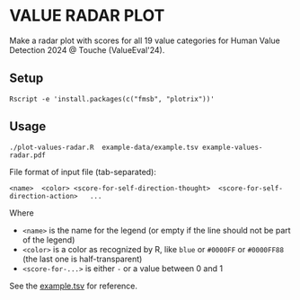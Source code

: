 VALUE RADAR PLOT
================
Make a radar plot with scores for all 19 value categories for Human Value Detection 2024 @ Touche (ValueEval'24).

Setup
-----
```
Rscript -e 'install.packages(c("fmsb", "plotrix"))'
```

Usage
-----
```
./plot-values-radar.R  example-data/example.tsv example-values-radar.pdf
```

File format of input file (tab-separated):
```
<name>	<color>	<score-for-self-direction-thought>	<score-for-self-direction-action>	...
```
Where
- `<name>` is the name for the legend (or empty if the line should not be part of the legend)
- `<color>` is a color as recognized by R, like `blue` or `#0000FF` or `#0000FF88` (the last one is half-transparent)
- `<score-for-...>` is either `-` or a value between 0 and 1

See the [example.tsv](example-data/example.tsv) for reference.

